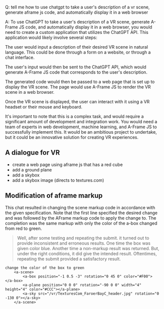 Q:
tell me how to use chatgpt to take a user's description of a vr scene, generate aframe js code, and automatically display it in a web browser

A:
To use ChatGPT to take a user's description of a VR scene, generate A-Frame JS code, and automatically display it in a web browser, you would need to create a custom application that utilizes the ChatGPT API. This application would likely involve several steps:

The user would input a description of their desired VR scene in natural language. This could be done through a form on a website, or through a chat interface.

The user's input would then be sent to the ChatGPT API, which would generate A-Frame JS code that corresponds to the user's description.

The generated code would then be passed to a web page that is set up to display the VR scene. The page would use A-Frame JS to render the VR scene in a web browser.

Once the VR scene is displayed, the user can interact with it using a VR headset or their mouse and keyboard.

It's important to note that this is a complex task, and would require a significant amount of development and integration work. You would need a team of experts in web development, machine learning, and A-Frame JS to successfully implement this. It would be an ambitious project to undertake, but it could be an innovative solution for creating VR experiences.

## A dialogue for VR
- create a web page using aframe js that has a red cube
- add a ground plane
- add a skybox
- add a skybox image (directs to textures.com)

## Modification of aframe markup
This chat resulted in changing the scene markup code
in accordance with the given specification.
Note that the first line specified the desired change
and was followed by the AFrame markup code to apply the
change to. The completion was the same markup with only
the color of the a-box changed from red to green.
> Well, after some testing and repeating the submit. it turned out 
> to provide inconsistent and erroneous results.
> One time the box was given color blue.
> Another time a non-markup result was returned.
> But, under the right conditions, it did give the intended result.
> Oftentimes, repeating the submit provided a satisfactory result.
```
change the color of the box to green
    <a-scene>
        <a-box position="-1 0.5 -3" rotation="0 45 0" color="#F00"></a-box>
        <a-plane position="0 0 0" rotation="-90 0 0" width="4" height="4" color="#CCC"></a-plane>
        <a-sky src="/vr/TexturesCom_FaroerBayC_header.jpg" rotation="0 -130 0"></a-sky>
    </a-scene>
```

